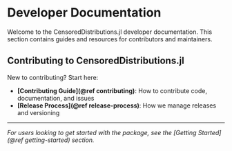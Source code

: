# Developer Documentation

Welcome to the CensoredDistributions.jl developer documentation.
This section contains guides and resources for contributors and maintainers.

## Contributing to CensoredDistributions.jl

New to contributing? Start here:

- **[Contributing Guide](@ref contributing)**: How to contribute code, documentation, and issues
- **[Release Process](@ref release-process)**: How we manage releases and versioning

---

*For users looking to get started with the package, see the [Getting Started](@ref getting-started) section.*
